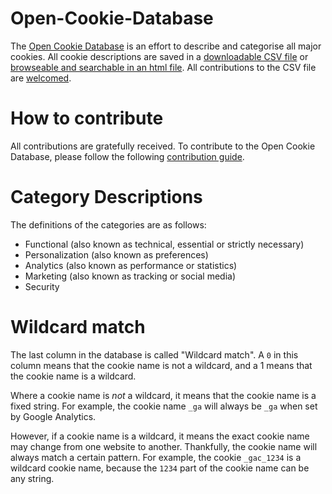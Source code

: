 # Open-Cookie-Database

The [Open Cookie Database](open-cookie-database.csv) is an effort to describe and categorise all major cookies. All cookie descriptions are saved in a [downloadable CSV file](open-cookie-database.csv) or [browseable and searchable in an html file](https://jkwakman.github.io/Open-Cookie-Database/open-cookie-database.html). All contributions to the CSV file are [welcomed](docs/CONTRIBUTING.md).

# How to contribute

All contributions are gratefully received. To contribute to the Open Cookie Database, please follow the following [contribution guide](docs/CONTRIBUTING.md). 

# Category Descriptions

The definitions of the categories are as follows:

- Functional (also known as technical, essential or strictly necessary)
- Personalization (also known as preferences)
- Analytics (also known as performance or statistics)
- Marketing (also known as tracking or social media)
- Security

# Wildcard match
The last column in the database is called "Wildcard match". A `0` in this column means that the cookie name is not a wildcard, and a 1 means that the cookie name is a wildcard.

Where a cookie name is *not* a wildcard, it means that the cookie name is a fixed string.  For example, the cookie name `_ga` will always be `_ga` when set by Google Analytics.

However, if a cookie name is a wildcard, it means the exact cookie name may change from one website to another. Thankfully, the cookie name will always match a certain pattern. For example, the cookie `_gac_1234` is a wildcard cookie name, because the `1234` part of the cookie name can be any string.
